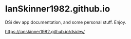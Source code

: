 # IanSkinner1982.github.io

DSi dev app documentation, and some personal stuff. Enjoy.

https://ianskinner1982.github.io/dsidev/
